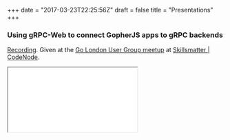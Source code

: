 +++
date = "2017-03-23T22:25:56Z"
draft = false
title = "Presentations"
+++

### Using gRPC-Web to connect GopherJS apps to gRPC backends

[Recording](https://skillsmatter.com/skillscasts/10924-using-grpc-web-to-connect-gopherjs-apps-to-grpc-backends).
Given at the [Go London User Group meetup](https://www.meetup.com/Go-London-User-Group/events/243176499/)
at [Skillsmatter | CodeNode](https://skillsmatter.com/contact-us).

<div class="wrap">
    <iframe class="frame" src="//talks.godoc.org/github.com/johanbrandhorst/grpcweb-presentation/grpcweb-lightning.slide"></iframe>
</div>

